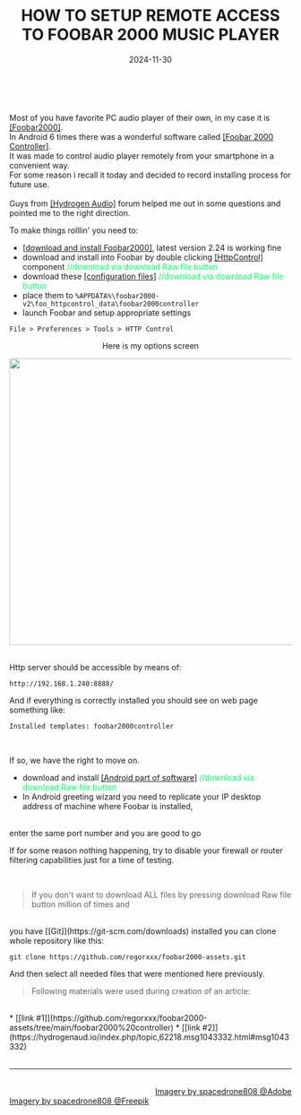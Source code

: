 ﻿---
title: HOW TO SETUP REMOTE ACCESS TO FOOBAR 2000 MUSIC PLAYER
date: 2024-11-30
thumbnail: "img/gallery/1958.jpg"
categories:	
- "Software"
- "Technology"
- "Internet"
- "FAQ"
tags:
- "Windows7"
- "Audio"
- "90s"

weight: 1
---

<br>


Most of you have favorite PC audio player of their own, in my case it is [[Foobar2000]](https://www.foobar2000.org).
<br>
In Android 6 times there was a wonderful software called [[Foobar 2000 Controller]](http://foobar2000controller.blogspot.com). 
<br>
It was made to control audio player remotely from your smartphone in a convenient way.
<br>
For some reason i recall it today and decided to record installing process for future use.   
<br>
Guys from [[Hydrogen Audio]](https://hydrogenaud.io/index.php/topic,62218.0.html) forum helped me out in some questions and pointed me to the right direction.


To make things rolllin' you need to:

* [[download and install Foobar2000]](https://www.foobar2000.org/download), latest version 2.24 is working fine
* download and install into Foobar by double clicking [[HttpControl]](https://github.com/regorxxx/foobar2000-assets/blob/main/foobar2000%20controller/PC_new_installation_2.0.1/foo_httpcontrol_0_97_29.fb2k-component) component <font color="#00ff62">//download via download Raw file button</font>
* download these [[configuration files]](https://github.com/regorxxx/foobar2000-assets/tree/main/foobar2000%20controller/PC_new_installation_2.0.1/foo_httpcontrol_data/foobar2000controller) <font color="#00ff62">//download via download Raw file button</font>
* place them to ```%APPDATA%\foobar2000-v2\foo_httpcontrol_data\foobar2000controller ``` 
* launch Foobar and setup appropriate settings 
```
File > Preferences > Tools > HTTP Control
```

<div align="center">

Here is my options screen

<img src="/img/foobar2000-remote.png" width="512">


</div>


<br>

Http server should be accessible by means of:


```
http://192.168.1.240:8888/

```

And if everything is correctly installed you should see on web page something like:

```
Installed templates: foobar2000controller
```

<br>

If so, we have the right to move on.

* download and install [[Android part of software]](https://github.com/regorxxx/foobar2000-assets/blob/main/foobar2000%20controller/foobar2000%20controller%20PRO_0.9.4.0a.apk) <font color="#00ff62">//download via download Raw file button</font>
* In Android greeting wizard you need to replicate your IP desktop address  of machine where Foobar is installed, 
<br>
enter the same port number and you are good to go  


If for some reason nothing happening, try to disable your firewall or router filtering capabilities just for a time of testing.

<br>


> If you don't want to download ALL files by pressing download Raw file button million of times and 
<br>
you have [[Git]](https://git-scm.com/downloads) installed you can clone whole repository like this:

```
git clone https://github.com/regorxxx/foobar2000-assets.git
```

And then select all needed files that were mentioned here previously.


> Following materials were used during creation of an article:
<br>
* [[link #1]](https://github.com/regorxxx/foobar2000-assets/tree/main/foobar2000%20controller)
* [[link #2]](https://hydrogenaud.io/index.php/topic,62218.msg1043332.html#msg1043332)



<br>
<br>

<hr>

<div class="demo_line_two_stock_links">

<p style="text-align:right; margin-bottom: 0;">
<br>
<a href="https://stock.adobe.com/contributor/204789995/spacedrone808" target="_blank">Imagery by spacedrone808 @Adobe </a></p>
<a href="https://www.freepik.com/author/spacedrone808" target="_blank">Imagery by spacedrone808 @Freepik </a></p>

</div>
